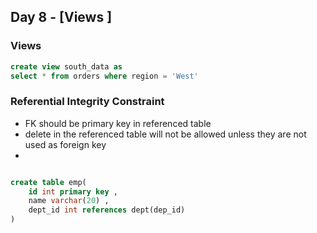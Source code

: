 ## Day 8 - [Views ]

### Views
```sql
create view south_data as 
select * from orders where region = 'West'
```

### Referential Integrity Constraint 
- FK should be primary key in referenced table 
- delete in the referenced table will not be allowed unless they are not used as foreign key
- 

```sql

create table emp(
    id int primary key ,
    name varchar(20) ,
    dept_id int references dept(dep_id)
)

```